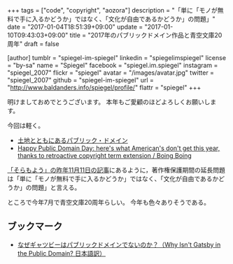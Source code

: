 +++
tags = ["code", "copyright", "aozora"]
description = "「単に「モノが無料で手に入るかどうか」ではなく、「文化が自由であるかどうか」の問題」"
date = "2017-01-04T18:51:39+09:00"
update = "2017-01-10T09:43:03+09:00"
title = "2017年のパブリックドメイン作品と青空文庫20周年"
draft = false

[author]
  tumblr = "spiegel-im-spiegel"
  linkedin = "spiegelimspiegel"
  license = "by-sa"
  name = "Spiegel"
  facebook = "spiegel.im.spiegel"
  instagram = "spiegel_2007"
  flickr = "spiegel"
  avatar = "/images/avatar.jpg"
  twitter = "spiegel_2007"
  github = "spiegel-im-spiegel"
  url = "http://www.baldanders.info/spiegel/profile/"
  flattr = "spiegel"
+++

明けましておめでとうございます。
本年もご愛顧のほどよろしくお願いします。

今回は軽く。

- [土地とともにあるパブリック・ドメイン](http://www.aozora.gr.jp/soramoyou/soramoyouindex.html#000486)
- [Happy Public Domain Day: here's what American's don't get this year, thanks to retroactive copyright term extension / Boing Boing](http://boingboing.net/2017/01/01/happy-public-domain-day-here-3.html)

[「そらもよう」の昨年11月11日の記事](http://www.aozora.gr.jp/soramoyou/soramoyou2016.html#000484 "TPP衆議院採決に際して")にあるように，著作権保護期間の延長問題は「単に「モノが無料で手に入るかどうか」ではなく、「文化が自由であるかどうか」の問題」と言える。

ところで今年7月で青空文庫20周年らしい。
今年も色々ありそうである。

## ブックマーク

- [なぜギャツビーはパブリックドメインでないのか？（Why Isn't Gatsby in the Public Domain? 日本語訳）](http://www.yamdas.org/column/technique/Gatsbyj.html)
